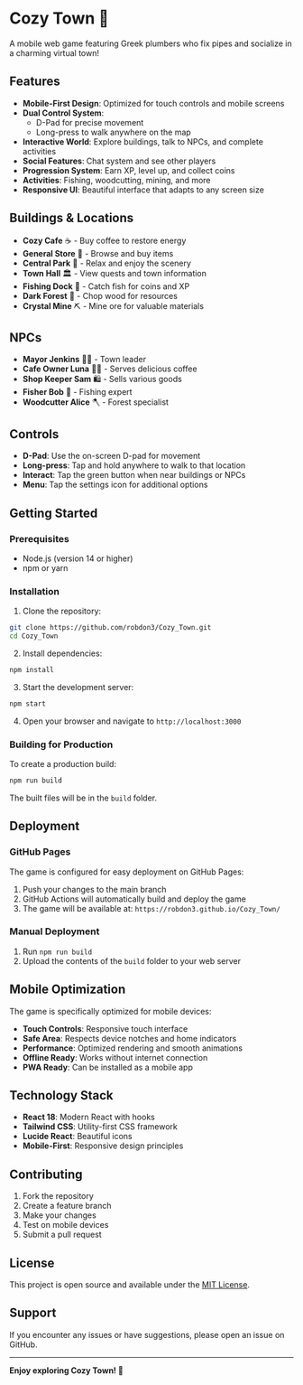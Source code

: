 # Cozy Town 🌟

A mobile web game featuring Greek plumbers who fix pipes and socialize in a charming virtual town!

## Features

- **Mobile-First Design**: Optimized for touch controls and mobile screens
- **Dual Control System**: 
  - D-Pad for precise movement
  - Long-press to walk anywhere on the map
- **Interactive World**: Explore buildings, talk to NPCs, and complete activities
- **Social Features**: Chat system and see other players
- **Progression System**: Earn XP, level up, and collect coins
- **Activities**: Fishing, woodcutting, mining, and more
- **Responsive UI**: Beautiful interface that adapts to any screen size

## Buildings & Locations

- **Cozy Cafe** ☕ - Buy coffee to restore energy
- **General Store** 🏪 - Browse and buy items
- **Central Park** 🌳 - Relax and enjoy the scenery
- **Town Hall** 🏛️ - View quests and town information
- **Fishing Dock** 🎣 - Catch fish for coins and XP
- **Dark Forest** 🌲 - Chop wood for resources
- **Crystal Mine** ⛏️ - Mine ore for valuable materials

## NPCs

- **Mayor Jenkins** 👨‍💼 - Town leader
- **Cafe Owner Luna** 👩‍🍳 - Serves delicious coffee
- **Shop Keeper Sam** 🛍️ - Sells various goods
- **Fisher Bob** 🎣 - Fishing expert
- **Woodcutter Alice** 🪓 - Forest specialist

## Controls

- **D-Pad**: Use the on-screen D-pad for movement
- **Long-press**: Tap and hold anywhere to walk to that location
- **Interact**: Tap the green button when near buildings or NPCs
- **Menu**: Tap the settings icon for additional options

## Getting Started

### Prerequisites

- Node.js (version 14 or higher)
- npm or yarn

### Installation

1. Clone the repository:
```bash
git clone https://github.com/robdon3/Cozy_Town.git
cd Cozy_Town
```

2. Install dependencies:
```bash
npm install
```

3. Start the development server:
```bash
npm start
```

4. Open your browser and navigate to `http://localhost:3000`

### Building for Production

To create a production build:

```bash
npm run build
```

The built files will be in the `build` folder.

## Deployment

### GitHub Pages

The game is configured for easy deployment on GitHub Pages:

1. Push your changes to the main branch
2. GitHub Actions will automatically build and deploy the game
3. The game will be available at: `https://robdon3.github.io/Cozy_Town/`

### Manual Deployment

1. Run `npm run build`
2. Upload the contents of the `build` folder to your web server

## Mobile Optimization

The game is specifically optimized for mobile devices:

- **Touch Controls**: Responsive touch interface
- **Safe Area**: Respects device notches and home indicators
- **Performance**: Optimized rendering and smooth animations
- **Offline Ready**: Works without internet connection
- **PWA Ready**: Can be installed as a mobile app

## Technology Stack

- **React 18**: Modern React with hooks
- **Tailwind CSS**: Utility-first CSS framework
- **Lucide React**: Beautiful icons
- **Mobile-First**: Responsive design principles

## Contributing

1. Fork the repository
2. Create a feature branch
3. Make your changes
4. Test on mobile devices
5. Submit a pull request

## License

This project is open source and available under the [MIT License](LICENSE).

## Support

If you encounter any issues or have suggestions, please open an issue on GitHub.

---

**Enjoy exploring Cozy Town! 🌟** 